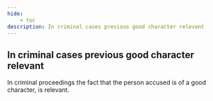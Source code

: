 ```yaml
---
hide:
    - toc
description: In criminal cases previous good character relevant
---
```


## In criminal cases previous good character relevant

In criminal proceedings the fact that the person accused is of a good character, is relevant.
